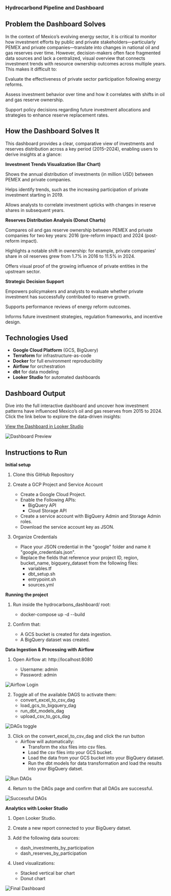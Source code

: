 ### Hydrocarbond Pipeline and Dashboard

## Problem the Dashboard Solves
In the context of Mexico’s evolving energy sector, it is critical to monitor how investment efforts by public and private stakeholders—particularly PEMEX and private companies—translate into changes in national oil and gas reserves over time. However, decision-makers often face fragmented data sources and lack a centralized, visual overview that connects investment trends with resource ownership outcomes across multiple years. This makes it difficult to:

Evaluate the effectiveness of private sector participation following energy reforms.

Assess investment behavior over time and how it correlates with shifts in oil and gas reserve ownership.

Support policy decisions regarding future investment allocations and strategies to enhance reserve replacement rates.

## How the Dashboard Solves It

This dashboard provides a clear, comparative view of investments and reserves distribution across a key period (2015–2024), enabling users to derive insights at a glance:

**Investment Trends Visualization (Bar Chart)**

Shows the annual distribution of investments (in million USD) between PEMEX and private companies.

Helps identify trends, such as the increasing participation of private investment starting in 2019.

Allows analysts to correlate investment upticks with changes in reserve shares in subsequent years.

**Reserves Distribution Analysis (Donut Charts)**

Compares oil and gas reserve ownership between PEMEX and private companies for two key years: 2016 (pre-reform impact) and 2024 (post-reform impact).

Highlights a notable shift in ownership: for example, private companies’ share in oil reserves grew from 1.7% in 2016 to 11.5% in 2024.

Offers visual proof of the growing influence of private entities in the upstream sector.

**Strategic Decision Support**

Empowers policymakers and analysts to evaluate whether private investment has successfully contributed to reserve growth.

Supports performance reviews of energy reform outcomes.

Informs future investment strategies, regulation frameworks, and incentive design.

## Technologies Used

- **Google Cloud Platform** (GCS, BigQuery)
- **Terraform** for infrastructure-as-code
- **Docker** for full environment reproducibility
- **Airflow** for orchestration
- **dbt** for data modeling
- **Looker Studio** for automated dashboards

## Dashboard Output

Dive into the full interactive dashboard and uncover how investment patterns have influenced Mexico’s oil and gas reserves from 2015 to 2024.
Click the link below to explore the data-driven insights:

[View the Dashboard in Looker Studio](https://lookerstudio.google.com/reporting/96f394c7-6265-4cb6-a82f-764aeec55835/page/7rRHF)

![Dashboard Preview](img/final_dashboard.png)

## Instructions to Run

**Initial setup**

1. Clone this GitHub Repository

2. Create a GCP Project and Service Account
    - Create a Google Cloud Project.
    - Enable the Following APIs:
        - BigQuery API
        - Cloud Storage API
    - Create a service account with BigQuery Admin and Storage Admin roles.
    - Download the service account key as JSON.

3. Organize Credentials
    - Place your JSON credential in the "google" folder and name it "google_credentials.json".
    - Replace the fields that reference your project ID, region, bucket_name, bigquery_dataset from the following files:
        - variables.tf
        - dbt_setup.sh
        - entrypoint.sh
        - sources.yml

**Running the project**

1. Run inside the hydrocarbons_dashboard/ root:
    - docker-compose up -d --build

2. Confirm that:
    - A GCS bucket is created for data ingestion.
    - A BigQuery dataset was created.

**Data Ingestion & Processing with Airflow**

1. Open Airflow at:
http://localhost:8080

    - Username: admin
    - Password: admin

![Airflow Login](img/airflow_login.png)

2. Toggle all of the available DAGS to activate them:
    - convert_excel_to_csv_dag
    - load_gcs_to_bigquery_dag
    - run_dbt_models_dag
    - upload_csv_to_gcs_dag

![DAGs toggle](img/dags_toggle.png)

3. Click on the convert_excel_to_csv_dag and click the run button
    - Airflow will automatically:
        - Transform the xlsx files into csv files.
        - Load the csv files into your GCS bucket.
        - Load the data from your GCS bucket into your BigQuery dataset.
        - Run the dbt models for data transformation and load the results into your BigQuery datset.

![Run DAGs](img/run_dags.png)

4. Return to the DAGs page and confirm that all DAGs are successful.

![Successful DAGs](img/successful_dags.png)

**Analytics with Looker Studio**

1. Open Looker Studio.

2. Create a new report connected to your BigQuery datset.

3. Add the following data sources:
    - dash_investments_by_participation
    - dash_reserves_by_participation

4. Used visualizations:
    - Stacked vertical bar chart
    - Donut chart

![Final Dashboard](img/final_dashboard.png)